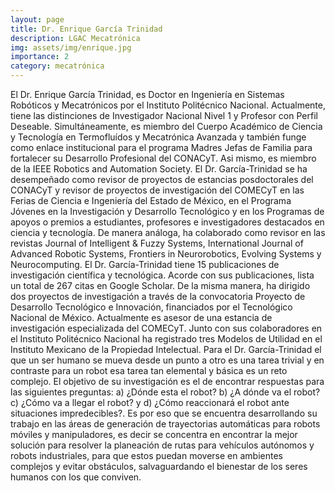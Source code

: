 ```yaml
---
layout: page
title: Dr. Enrique García Trinidad
description: LGAC Mecatrónica
img: assets/img/enrique.jpg
importance: 2
category: mecatrónica
---
```


El Dr. Enrique García Trinidad, es Doctor en Ingeniería en Sistemas Robóticos y Mecatrónicos por el Instituto Politécnico Nacional. Actualmente, tiene las distinciones de Investigador Nacional Nivel 1 y Profesor con Perfil Deseable. Simultáneamente, es miembro del Cuerpo Académico de Ciencia y Tecnología en Termofluídos y Mecatrónica Avanzada y también funge como enlace institucional para el programa Madres Jefas de Familia para fortalecer su Desarrollo Profesional del CONACyT. Asi mismo, es miembro de la IEEE Robotics and Automation Society. El Dr. García-Trinidad se ha desempeñado como revisor de proyectos de estancias posdoctorales del CONACyT y revisor de proyectos de investigación del COMECyT en las Ferias de Ciencia e Ingeniería del Estado de México, en el Programa Jóvenes en la Investigación y Desarrollo Tecnológico y en los Programas de apoyos o premios a estudiantes, profesores e investigadores destacados en ciencia y tecnología. De manera análoga, ha colaborado como revisor en las revistas Journal of Intelligent & Fuzzy Systems, International Journal of Advanced Robotic Systems, Frontiers in Neurorobotics, Evolving Systems y Neurocomputing. El Dr. García-Trinidad tiene 15 publicaciones de investigación científica y tecnológica. Acorde con sus publicaciones, lista un total de 267 citas en Google Scholar. De la misma manera, ha dirigido dos proyectos de investigación a través de la convocatoria Proyecto de Desarrollo Tecnológico e Innovación, financiados por el Tecnológico Nacional de México. Actualmente es asesor de una estancia de investigación especializada del COMECyT. Junto con sus colaboradores en el Instituto Politécnico Nacional ha registrado tres Modelos de Utilidad en el Instituto Mexicano de la Propiedad Intelectual. Para el Dr. García-Trinidad el que un ser humano se mueva desde un punto a otro es una tarea trivial y en contraste para un robot esa tarea tan elemental y básica es un reto complejo. El objetivo de su investigación es el de encontrar respuestas para las siguientes preguntas: a) ¿Dónde esta el robot? b) ¿A dónde va el robot? c) ¿Cómo va a llegar el robot? y d) ¿Cómo reaccionará el robot ante situaciones impredecibles?. Es por eso que se encuentra desarrollando su trabajo en las áreas de generación de trayectorias automáticas para robots móviles y manipuladores, es decir se concentra en encontrar la mejor solución para resolver la planeación de rutas para vehículos autónomos y robots industriales, para que estos puedan moverse en ambientes complejos y evitar obstáculos, salvaguardando el bienestar de los seres humanos con los que conviven.